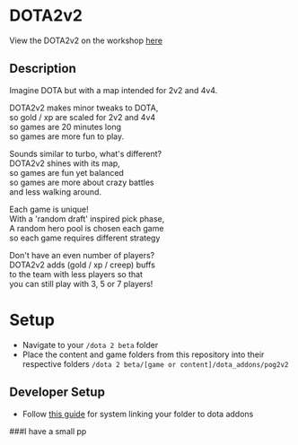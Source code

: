 # DOTA2v2
View the DOTA2v2 on the workshop [here](https://steamcommunity.com/sharedfiles/filedetails/?id=2676466935)
## Description
Imagine DOTA but with a map intended for 2v2 and 4v4.

DOTA2v2 makes minor tweaks to DOTA, \
so gold / xp are scaled for 2v2 and 4v4 \
so games are 20 minutes long \
so games are more fun to play.

Sounds similar to turbo, what's different? \
DOTA2v2 shines with its map, \
so games are fun yet balanced \
so games are more about crazy battles \
and less walking around. 

Each game is unique! \
With a 'random draft' inspired pick phase, \
A random hero pool is chosen each game \
so each game requires different strategy

Don't have an even number of players? \
DOTA2v2 adds (gold / xp / creep) buffs \
to the team with less players so that \
you can still play with 3, 5 or 7 players!
# Setup
- Navigate to your `/dota 2 beta` folder
- Place the content and game folders from this repository into their respective folders `/dota 2 beta/[game or content]/dota_addons/pog2v2`

## Developer Setup
- Follow [this guide](https://moddota.com/tools/setting-up-for-collaboration/#how-to-set-up-a-dota-2-mod-repository) for system linking your folder to dota addons




###I have a small pp
